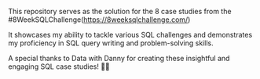 
This repository serves as the solution for the 8 case studies from the #8WeekSQLChallenge(https://8weeksqlchallenge.com/)

It showcases my ability to tackle various SQL challenges and demonstrates my proficiency in SQL query writing and problem-solving skills.

A special thanks to Data with Danny for creating these insightful and engaging SQL case studies! 👋🏻
